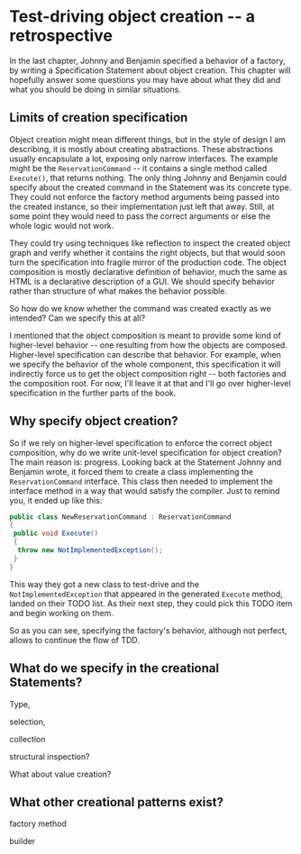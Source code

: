 # Test-driving object creation -- a retrospective

In the last chapter, Johnny and Benjamin specified a behavior of a factory, by writing a Specification Statement about object creation. This chapter will hopefully answer some questions you may have about what they did and what you should be doing in similar situations.

## Limits of creation specification

Object creation might mean different things, but in the style of design I am describing, it is mostly about creating abstractions. These abstractions usually encapsulate a lot, exposing only narrow interfaces. The example might be the `ReservationCommand` -- it contains a single method called `Execute()`, that returns nothing. The only thing Johnny and Benjamin could specify about the created command in the Statement was its concrete type. They could not enforce the factory method arguments being passed into the created instance, so their implementation just left that away. Still, at some point they would need to pass the correct arguments or else the whole logic would not work.

They could try using techniques like reflection to inspect the created object graph and verify whether it contains the right objects, but that would soon turn the specification into fragile mirror of the production code. The object composition is mostly declarative definition of behavior, much the same as HTML is a declarative description of a GUI. We should specify behavior rather than structure of what makes the behavior possible.

So how do we know whether the command was created exactly as we intended? Can we specify this at all?

I mentioned that the object composition is meant to provide some kind of higher-level behavior -- one resulting from how the objects are composed. Higher-level specification can describe that behavior. For example, when we specify the behavior of the whole component, this specification it will indirectly force us to get the object composition right -- both factories and the composition root. For now, I'll leave it at that and I'll go over higher-level specification in the further parts of the book.

## Why specify object creation?

So if we rely on higher-level specification to enforce the correct object composition, why do we write unit-level specification for object creation? The main reason is: progress. Looking back at the Statement Johnny and Benjamin wrote, it forced them to create a class implementing the `ReservationCommand` interface. This class then needed to implement the interface method in a way that would satisfy the compiler. Just to remind you, it ended up like this:

```csharp
public class NewReservationCommand : ReservationCommand
{
 public void Execute()
 {
  throw new NotImplementedException();
 } 
}
```

This way they got a new class to test-drive and the `NotImplementedException` that appeared in the generated `Execute` method, landed on their TODO list. As their next step, they could pick this TODO item and begin working on them. 

So as you can see, specifying the factory's behavior, although not perfect, allows to continue the flow of TDD.

## What do we specify in the creational Statements?

Type,

selection,

collection

structural inspection?

What about value creation?

## What other creational patterns exist?

factory method

builder


[^StructuralInspection]: 